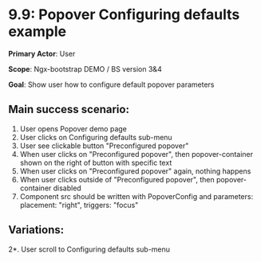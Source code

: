 9.9: Popover Configuring defaults example
=========================================
**Primary Actor**: User

**Scope**: Ngx-bootstrap DEMO / BS version 3&4

**Goal**: Show user how to configure default popover parameters

Main success scenario:
----------------------
1. User opens Popover demo page
2. User clicks on Configuring defaults sub-menu
3. User see clickable button "Preconfigured popover"
4. When user clicks on "Preconfigured popover", then popover-container shown on the right of button with specific text
5. When user clicks on "Preconfigured popover" again, nothing happens
5. When user clicks outside of "Preconfigured popover", then popover-container disabled
6. Component src should be written with PopoverConfig and parameters: placement: "right", triggers: "focus"

Variations:
-----------
2*. User scroll to Configuring defaults sub-menu
